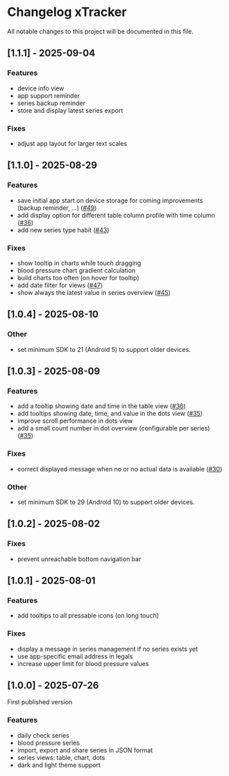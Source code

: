 # Changelog xTracker

All notable changes to this project will be documented in this file.

## [1.1.1] - 2025-09-04

### Features

- device info view
- app support reminder
- series backup reminder
- store and display latest series export

### Fixes

- adjust app layout for larger text scales

## [1.1.0] - 2025-08-29

### Features

- save initial app start on device storage for coming improvements (backup
  reminder, ...) ([#49](https://github.com/exploratia/xtracker/issues/49))
- add display option for different table column profile with time
  column ([#36](https://github.com/exploratia/xtracker/issues/36))
- add new series type habit ([#43](https://github.com/exploratia/xtracker/issues/43))

### Fixes

- show tooltip in charts while touch dragging
- blood pressure chart gradient calculation
- build charts too often (on hover for tooltip)
- add date filter for views ([#47](https://github.com/exploratia/xtracker/issues/47))
- show always the latest value in series overview ([#45](https://github.com/exploratia/xtracker/issues/45))

## [1.0.4] - 2025-08-10

### Other

- set minimum SDK to 21 (Android 5) to support older devices.

## [1.0.3] - 2025-08-09

### Features

- add a tooltip showing date and time in the table view ([#36](https://github.com/exploratia/xtracker/issues/36))
- add tooltips showing date, time, and value in the dots view ([#35](https://github.com/exploratia/xtracker/issues/35))
- improve scroll performance in dots view
- add a small count number in dot overview (configurable per
  series) ([#35](https://github.com/exploratia/xtracker/issues/35))

### Fixes

- correct displayed message when no or no actual data is
  available ([#30](https://github.com/exploratia/xtracker/issues/30))

### Other

- set minimum SDK to 29 (Android 10) to support older devices.

## [1.0.2] - 2025-08-02

### Fixes

- prevent unreachable bottom navigation bar

## [1.0.1] - 2025-08-01

### Features

- add tooltips to all pressable icons (on long touch)

### Fixes

- display a message in series management if no series exists yet
- use app-specific email address in legals
- increase upper limit for blood pressure values

## [1.0.0] - 2025-07-26

First published version

### Features

- daily check series
- blood pressure series
- import, export and share series in JSON format
- series views: table, chart, dots
- dark and light theme support
